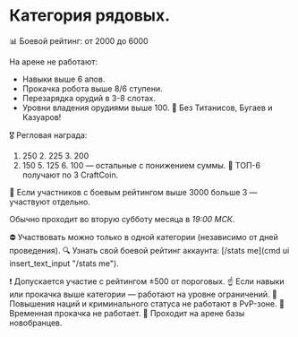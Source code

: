 # Категория рядовых.
📊 Боевой рейтинг: от 2000 до 6000

На арене не работают:
  * Навыки выше 6 апов.
  * Прокачка робота выше 8/6 ступени.
  * Перезарядка орудий в 3-8 слотах.
  * Уровни владения орудиями выше 100.
🚫 Без Титанисов, Бугаев и Казуаров!

🎖️ Регловая награда:
1. 250 2. 225 3. 200
4. 150 5. 125 6. 100 — остальные с понижением суммы.
🏅 ТОП-6 получают по 3 CraftCoin.

📌 Если участников с боевым рейтингом выше 3000 больше 3 — участвуют отдельно.

Обычно проходит во вторую субботу месяца в *19:00 МСК*.

⛔ Участвовать можно только в одной категории (независимо от дней проведения).
🔍 Узнать свой боевой рейтинг аккаунта: [/stats me](cmd ui insert_text_input "/stats me").

❗ Допускается участие с рейтингом ±500 от пороговых.
☝ Если навыки или прокачка выше категории — работают на уровне ограничений.
🚷 Повышения наций и криминального статуса не работают в PvP-зоне.
🧪 Временная прокачка не работает.
📍 Проходит на арене базы новобранцев.